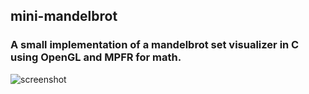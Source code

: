 ## mini-mandelbrot
### A small implementation of a mandelbrot set visualizer in C using OpenGL and MPFR for math.

![screenshot](https://github.com/molecuul/mini-mandelbrot/raw/master/mandelbrot.png)

